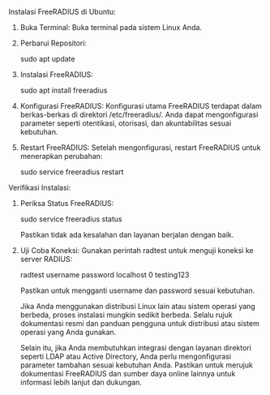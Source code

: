 Instalasi FreeRADIUS di Ubuntu:
1. Buka Terminal:
   Buka terminal pada sistem Linux Anda.

2. Perbarui Repositori:
   
      sudo apt update

3. Instalasi FreeRADIUS:


    sudo apt install freeradius
   
5. Konfigurasi FreeRADIUS:
   Konfigurasi utama FreeRADIUS terdapat dalam berkas-berkas di direktori /etc/freeradius/. Anda dapat mengonfigurasi parameter seperti otentikasi, otorisasi, dan akuntabilitas sesuai kebutuhan.

6. Restart FreeRADIUS:
   Setelah mengonfigurasi, restart FreeRADIUS untuk menerapkan perubahan:


   sudo service freeradius restart
   
  Verifikasi Instalasi:
1. Periksa Status FreeRADIUS:


   sudo service freeradius status
   
   Pastikan tidak ada kesalahan dan layanan berjalan dengan baik.

3. Uji Coba Koneksi:
   Gunakan perintah radtest untuk menguji koneksi ke server RADIUS:


   radtest username password localhost 0 testing123

   Pastikan untuk mengganti username dan password sesuai kebutuhan.

   Jika Anda menggunakan distribusi Linux lain atau sistem operasi yang berbeda, proses instalasi mungkin sedikit berbeda. Selalu rujuk dokumentasi resmi dan panduan pengguna untuk distribusi        atau sistem operasi yang Anda gunakan.

   Selain itu, jika Anda membutuhkan integrasi dengan layanan direktori seperti LDAP atau Active Directory, Anda perlu mengonfigurasi parameter tambahan sesuai kebutuhan Anda. Pastikan untuk         merujuk dokumentasi FreeRADIUS dan sumber daya online lainnya untuk informasi lebih lanjut dan dukungan.
















   

